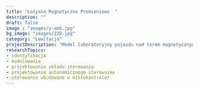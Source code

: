 ```yaml
---
title: "Łożysko Magnetyczne Promieniowe  "
description: ""
draft: false
image : "images/y-amb.jpg"
bg_image: "images/229.jpg"
category: "Lewitacja"
projectDescription: "Model laboratoryjny pojazdu nad torem magnetycznym. Charakteryzuje się pasywną lewitacją oraz aktywną lewitacją i napędem.   "
researchTopics:
- identyfikacja 
- modelowanie 
- projektowanie układu sterowania 
- projektowanie autonomicznego sterownika 
- sterowanie wbudowane w mikrokontroler 
---
```

